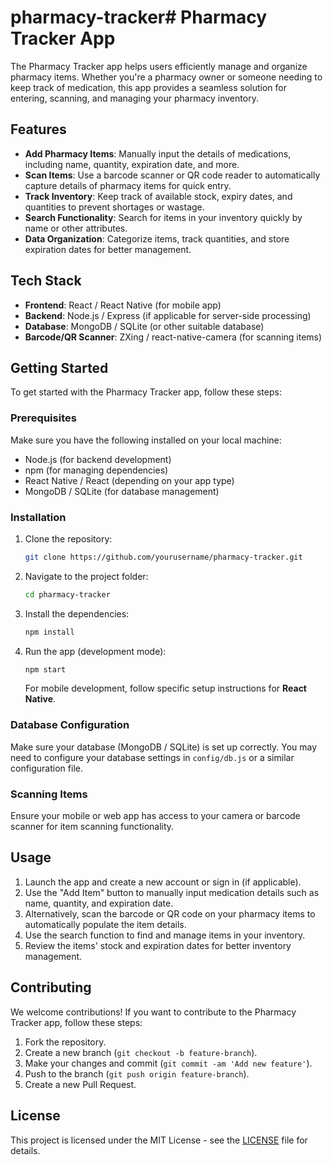 # pharmacy-tracker# Pharmacy Tracker App

The Pharmacy Tracker app helps users efficiently manage and organize pharmacy items. Whether you're a pharmacy owner or someone needing to keep track of medication, this app provides a seamless solution for entering, scanning, and managing your pharmacy inventory.

## Features

- **Add Pharmacy Items**: Manually input the details of medications, including name, quantity, expiration date, and more.
- **Scan Items**: Use a barcode scanner or QR code reader to automatically capture details of pharmacy items for quick entry.
- **Track Inventory**: Keep track of available stock, expiry dates, and quantities to prevent shortages or wastage.
- **Search Functionality**: Search for items in your inventory quickly by name or other attributes.
- **Data Organization**: Categorize items, track quantities, and store expiration dates for better management.

## Tech Stack

- **Frontend**: React / React Native (for mobile app)
- **Backend**: Node.js / Express (if applicable for server-side processing)
- **Database**: MongoDB / SQLite (or other suitable database)
- **Barcode/QR Scanner**: ZXing / react-native-camera (for scanning items)

## Getting Started

To get started with the Pharmacy Tracker app, follow these steps:

### Prerequisites

Make sure you have the following installed on your local machine:

- Node.js (for backend development)
- npm (for managing dependencies)
- React Native / React (depending on your app type)
- MongoDB / SQLite (for database management)

### Installation

1. Clone the repository:
    ```bash
    git clone https://github.com/yourusername/pharmacy-tracker.git
    ```

2. Navigate to the project folder:
    ```bash
    cd pharmacy-tracker
    ```

3. Install the dependencies:
    ```bash
    npm install
    ```

4. Run the app (development mode):
    ```bash
    npm start
    ```

   For mobile development, follow specific setup instructions for **React Native**.

### Database Configuration

Make sure your database (MongoDB / SQLite) is set up correctly. You may need to configure your database settings in `config/db.js` or a similar configuration file.

### Scanning Items

Ensure your mobile or web app has access to your camera or barcode scanner for item scanning functionality.

## Usage

1. Launch the app and create a new account or sign in (if applicable).
2. Use the "Add Item" button to manually input medication details such as name, quantity, and expiration date.
3. Alternatively, scan the barcode or QR code on your pharmacy items to automatically populate the item details.
4. Use the search function to find and manage items in your inventory.
5. Review the items' stock and expiration dates for better inventory management.

## Contributing

We welcome contributions! If you want to contribute to the Pharmacy Tracker app, follow these steps:

1. Fork the repository.
2. Create a new branch (`git checkout -b feature-branch`).
3. Make your changes and commit (`git commit -am 'Add new feature'`).
4. Push to the branch (`git push origin feature-branch`).
5. Create a new Pull Request.

## License

This project is licensed under the MIT License - see the [LICENSE](LICENSE) file for details.
